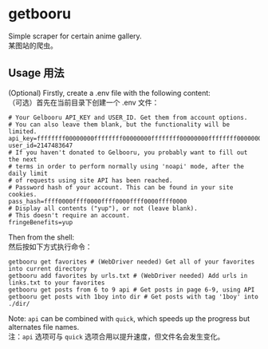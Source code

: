 # getbooru

Simple scraper for certain anime gallery.\
某图站的爬虫。

## Usage 用法

(Optional) Firstly, create a .env file with the following content:\
（可选）首先在当前目录下创建一个 .env 文件：

```shell
# Your Gelbooru API_KEY and USER_ID. Get them from account options.
# You can also leave them blank, but the functionality will be limited.
api_key=ffffffff00000000ffffffff00000000ffffffff00000000ffffffff00000000
user_id=2147483647
# If you haven't donated to Gelbooru, you probably want to fill out the next
# terms in order to perform normally using 'noapi' mode, after the daily limit
# of requests using site API has been reached.
# Password hash of your account. This can be found in your site cookies.
pass_hash=ffff0000ffff0000ffff0000ffff0000ffff0000
# Display all contents ("yup"), or not (leave blank).
# This doesn't require an account.
fringeBenefits=yup
```

Then from the shell:\
然后按如下方式执行命令：

```shell
getbooru get favorites # (WebDriver needed) Get all of your favorites into current directory
getbooru add favorites by urls.txt # (WebDriver needed) Add urls in links.txt to your favorites
getbooru get posts from 6 to 9 api # Get posts in page 6-9, using API
getbooru get posts with 1boy into dir # Get posts with tag '1boy' into ./dir/
```

Note: `api` can be combined with `quick`, which speeds up the progress but alternates file names.\
注：`api` 选项可与 `quick` 选项合用以提升速度，但文件名会发生变化。
